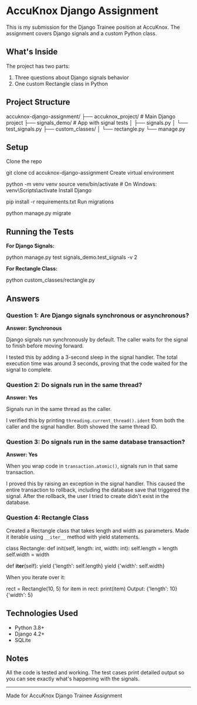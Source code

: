 # AccuKnox Django Assignment

This is my submission for the Django Trainee position at AccuKnox. The assignment covers Django signals and a custom Python class.

## What's Inside

The project has two parts:
1. Three questions about Django signals behavior
2. One custom Rectangle class in Python

## Project Structure

accuknox-django-assignment/
├── accuknox_project/ # Main Django project
├── signals_demo/ # App with signal tests
│ ├── signals.py
│ └── test_signals.py
├── custom_classes/
│ └── rectangle.py
└── manage.py

## Setup

Clone the repo

git clone <your-repo-url>
cd accuknox-django-assignment
Create virtual environment

python -m venv venv
source venv/bin/activate # On Windows: venv\Scripts\activate
Install Django

pip install -r requirements.txt
Run migrations

python manage.py migrate


## Running the Tests

**For Django Signals:**

python manage.py test signals_demo.test_signals -v 2


**For Rectangle Class:**

python custom_classes/rectangle.py


## Answers

### Question 1: Are Django signals synchronous or asynchronous?

**Answer: Synchronous**

Django signals run synchronously by default. The caller waits for the signal to finish before moving forward.

I tested this by adding a 3-second sleep in the signal handler. The total execution time was around 3 seconds, proving that the code waited for the signal to complete.

### Question 2: Do signals run in the same thread?

**Answer: Yes**

Signals run in the same thread as the caller.

I verified this by printing `threading.current_thread().ident` from both the caller and the signal handler. Both showed the same thread ID.

### Question 3: Do signals run in the same database transaction?

**Answer: Yes**

When you wrap code in `transaction.atomic()`, signals run in that same transaction.

I proved this by raising an exception in the signal handler. This caused the entire transaction to rollback, including the database save that triggered the signal. After the rollback, the user I tried to create didn't exist in the database.

### Question 4: Rectangle Class

Created a Rectangle class that takes length and width as parameters. Made it iterable using `__iter__` method with yield statements.

class Rectangle:
def init(self, length: int, width: int):
self.length = length
self.width = width

def __iter__(self):
    yield {'length': self.length}
    yield {'width': self.width}


When you iterate over it:

rect = Rectangle(10, 5)
for item in rect:
print(item)
Output:
{'length': 10}
{'width': 5}


## Technologies Used

- Python 3.8+
- Django 4.2+
- SQLite

## Notes

All the code is tested and working. The test cases print detailed output so you can see exactly what's happening with the signals.

---

Made for AccuKnox Django Trainee Assignment